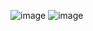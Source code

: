 ![image](https://user-images.githubusercontent.com/87432361/174003478-e296aff6-4a0e-4455-ba32-db0c692d6061.png)
![image](https://user-images.githubusercontent.com/87432361/174003502-1a6eb899-313e-4d37-8f01-bb6a4af5c06f.png)
